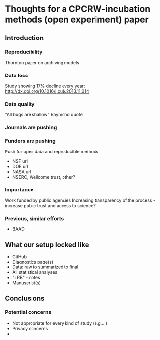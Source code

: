 # Thoughts for a CPCRW-incubation methods (open experiment) paper

## Introduction


### Reproducibility
Thornton paper on archiving models

### Data loss

Study showing 17% decline every year:  http://dx.doi.org/10.1016/j.cub.2013.11.014

### Data quality

"All bugs are shallow" Raymond quote

### Journals are pushing

### Funders are pushing
Push for open data and reproducible methods

* NSF url
* DOE url
* NASA url
* NSERC, Wellcome trust, other?

### Importance

Work funded by public agencies
Increasing transparency of the process - increase public trust and access to science?

### Previous, similar efforts

* BAAD

## What our setup looked like

* GitHub
* Diagnostics page(s)
* Data: raw to summarized to final
* All statistical analyses
* "LRB" - notes 
* Manuscript(s)

## Conclusions

### Potential concerns

* Not appropriate for every kind of study (e.g....)
* Privacy concerns
* 
